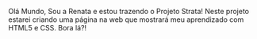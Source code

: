 Olá Mundo, Sou a Renata e estou trazendo o Projeto Strata!
Neste projeto estarei criando uma página na web que mostrará meu aprendizado com HTML5 e CSS. Bora lá?!